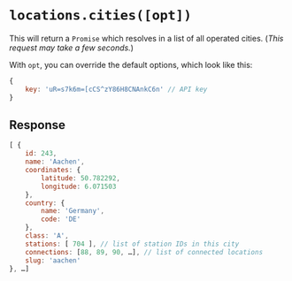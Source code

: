 # `locations.cities([opt])`

This will return a `Promise` which resolves in a list of all operated cities. (_This request may take a few seconds._)

With `opt`, you can override the default options, which look like this:

```javascript
{
	key: 'uR=s7k6m=[cCS^zY86H8CNAnkC6n' // API key
}
```

## Response

```js
[ {
	id: 243,
	name: 'Aachen',
	coordinates: {
		latitude: 50.782292,
		longitude: 6.071503
	},
	country: {
		name: 'Germany',
		code: 'DE'
	},
	class: 'A',
	stations: [ 704 ], // list of station IDs in this city
	connections: [88, 89, 90, …], // list of connected locations
	slug: 'aachen'
}, …]
```
